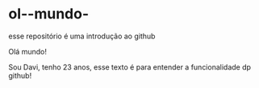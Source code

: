 # ol--mundo-
esse repositório é uma introdução ao github

Olá mundo!

Sou Davi, tenho 23 anos, esse texto é para entender a funcionalidade dp github!
